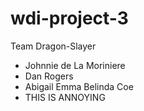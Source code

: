 # wdi-project-3
Team Dragon-Slayer

* Johnnie de La Moriniere
* Dan Rogers
* Abigail Emma Belinda Coe
* THIS IS ANNOYING
